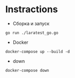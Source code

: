 # Instractions

- Сборка и запуск
````
go run ./laratest_go.go
````

- Docker
````
docker-compose up --build -d
````

- down
````
docker-compose down
````
